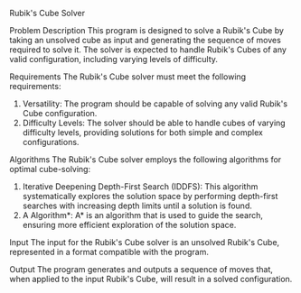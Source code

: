 Rubik's Cube Solver

Problem Description
This program is designed to solve a Rubik's Cube by taking an unsolved cube as input and generating the sequence of moves required to solve it.
The solver is expected to handle Rubik's Cubes of any valid configuration, including varying levels of difficulty.

Requirements
The Rubik's Cube solver must meet the following requirements:
1. Versatility: The program should be capable of solving any valid Rubik's Cube configuration.
2. Difficulty Levels: The solver should be able to handle cubes of varying difficulty levels, providing solutions for both simple and complex configurations.

Algorithms
The Rubik's Cube solver employs the following algorithms for optimal cube-solving:
1. Iterative Deepening Depth-First Search (IDDFS): This algorithm systematically explores the solution space by performing depth-first searches with increasing depth limits until a solution is found.
2. A Algorithm*: A* is an algorithm that is used to guide the search, ensuring more efficient exploration of the solution space.

Input
The input for the Rubik's Cube solver is an unsolved Rubik's Cube, represented in a format compatible with the program.

Output
The program generates and outputs a sequence of moves that, when applied to the input Rubik's Cube, will result in a solved configuration.






